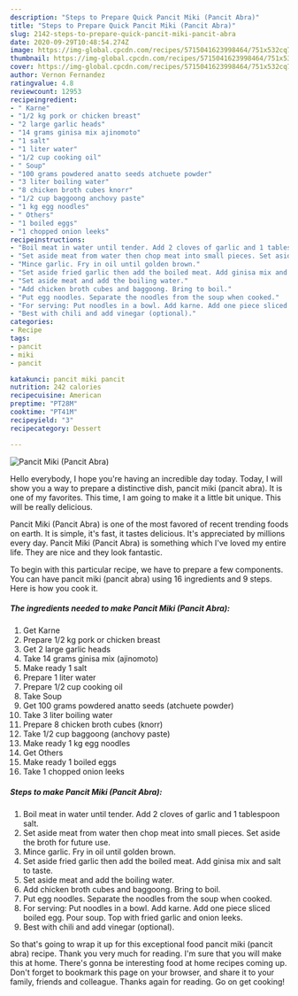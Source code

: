 ```yaml
---
description: "Steps to Prepare Quick Pancit Miki (Pancit Abra)"
title: "Steps to Prepare Quick Pancit Miki (Pancit Abra)"
slug: 2142-steps-to-prepare-quick-pancit-miki-pancit-abra
date: 2020-09-29T10:48:54.274Z
image: https://img-global.cpcdn.com/recipes/5715041623998464/751x532cq70/pancit-miki-pancit-abra-recipe-main-photo.jpg
thumbnail: https://img-global.cpcdn.com/recipes/5715041623998464/751x532cq70/pancit-miki-pancit-abra-recipe-main-photo.jpg
cover: https://img-global.cpcdn.com/recipes/5715041623998464/751x532cq70/pancit-miki-pancit-abra-recipe-main-photo.jpg
author: Vernon Fernandez
ratingvalue: 4.8
reviewcount: 12953
recipeingredient:
- " Karne"
- "1/2 kg pork or chicken breast"
- "2 large garlic heads"
- "14 grams ginisa mix ajinomoto"
- "1 salt"
- "1 liter water"
- "1/2 cup cooking oil"
- " Soup"
- "100 grams powdered anatto seeds atchuete powder"
- "3 liter boiling water"
- "8 chicken broth cubes knorr"
- "1/2 cup baggoong anchovy paste"
- "1 kg egg noodles"
- " Others"
- "1 boiled eggs"
- "1 chopped onion leeks"
recipeinstructions:
- "Boil meat in water until tender. Add 2 cloves of garlic and 1 tablespoon salt."
- "Set aside meat from water then chop meat into small pieces. Set aside the broth for future use."
- "Mince garlic. Fry in oil until golden brown."
- "Set aside fried garlic then add the boiled meat. Add ginisa mix and salt to taste."
- "Set aside meat and add the boiling water."
- "Add chicken broth cubes and baggoong. Bring to boil."
- "Put egg noodles. Separate the noodles from the soup when cooked."
- "For serving: Put noodles in a bowl. Add karne. Add one piece sliced boiled egg. Pour soup. Top with fried garlic and onion leeks."
- "Best with chili and add vinegar (optional)."
categories:
- Recipe
tags:
- pancit
- miki
- pancit

katakunci: pancit miki pancit 
nutrition: 242 calories
recipecuisine: American
preptime: "PT28M"
cooktime: "PT41M"
recipeyield: "3"
recipecategory: Dessert

---
```



![Pancit Miki (Pancit Abra)](https://img-global.cpcdn.com/recipes/5715041623998464/751x532cq70/pancit-miki-pancit-abra-recipe-main-photo.jpg)

Hello everybody, I hope you're having an incredible day today. Today, I will show you a way to prepare a distinctive dish, pancit miki (pancit abra). It is one of my favorites. This time, I am going to make it a little bit unique. This will be really delicious.



Pancit Miki (Pancit Abra) is one of the most favored of recent trending foods on earth. It is simple, it's fast, it tastes delicious. It's appreciated by millions every day. Pancit Miki (Pancit Abra) is something which I've loved my entire life. They are nice and they look fantastic.


To begin with this particular recipe, we have to prepare a few components. You can have pancit miki (pancit abra) using 16 ingredients and 9 steps. Here is how you cook it.

<!--inarticleads1-->

##### The ingredients needed to make Pancit Miki (Pancit Abra):

1. Get  Karne
1. Prepare 1/2 kg pork or chicken breast
1. Get 2 large garlic heads
1. Take 14 grams ginisa mix (ajinomoto)
1. Make ready 1 salt
1. Prepare 1 liter water
1. Prepare 1/2 cup cooking oil
1. Take  Soup
1. Get 100 grams powdered anatto seeds (atchuete powder)
1. Take 3 liter boiling water
1. Prepare 8 chicken broth cubes (knorr)
1. Take 1/2 cup baggoong (anchovy paste)
1. Make ready 1 kg egg noodles
1. Get  Others
1. Make ready 1 boiled eggs
1. Take 1 chopped onion leeks




<!--inarticleads2-->

##### Steps to make Pancit Miki (Pancit Abra):

1. Boil meat in water until tender. Add 2 cloves of garlic and 1 tablespoon salt.
1. Set aside meat from water then chop meat into small pieces. Set aside the broth for future use.
1. Mince garlic. Fry in oil until golden brown.
1. Set aside fried garlic then add the boiled meat. Add ginisa mix and salt to taste.
1. Set aside meat and add the boiling water.
1. Add chicken broth cubes and baggoong. Bring to boil.
1. Put egg noodles. Separate the noodles from the soup when cooked.
1. For serving: Put noodles in a bowl. Add karne. Add one piece sliced boiled egg. Pour soup. Top with fried garlic and onion leeks.
1. Best with chili and add vinegar (optional).




So that's going to wrap it up for this exceptional food pancit miki (pancit abra) recipe. Thank you very much for reading. I'm sure that you will make this at home. There's gonna be interesting food at home recipes coming up. Don't forget to bookmark this page on your browser, and share it to your family, friends and colleague. Thanks again for reading. Go on get cooking!
